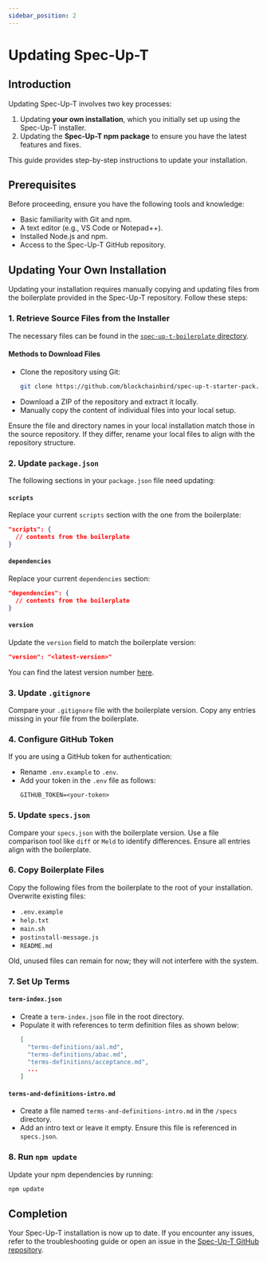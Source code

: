 ```yaml
---
sidebar_position: 2
---
```



# Updating Spec-Up-T

## Introduction

Updating Spec-Up-T involves two key processes:

1. Updating **your own installation**, which you initially set up using the Spec-Up-T installer.
2. Updating the **Spec-Up-T npm package** to ensure you have the latest features and fixes.

This guide provides step-by-step instructions to update your installation.

## Prerequisites

Before proceeding, ensure you have the following tools and knowledge:

- Basic familiarity with Git and npm.
- A text editor (e.g., VS Code or Notepad++).
- Installed Node.js and npm.
- Access to the Spec-Up-T GitHub repository.

## Updating Your Own Installation

Updating your installation requires manually copying and updating files from the boilerplate provided in the Spec-Up-T repository. Follow these steps:

### 1. Retrieve Source Files from the Installer

The necessary files can be found in the [`spec-up-t-boilerplate`](https://github.com/blockchainbird/spec-up-t-starter-pack/tree/main/spec-up-t-boilerplate)[ directory](https://github.com/blockchainbird/spec-up-t-starter-pack/tree/main/spec-up-t-boilerplate).

#### Methods to Download Files

- Clone the repository using Git:
  ```bash
  git clone https://github.com/blockchainbird/spec-up-t-starter-pack.git
  ```
- Download a ZIP of the repository and extract it locally.
- Manually copy the content of individual files into your local setup.

Ensure the file and directory names in your local installation match those in the source repository. If they differ, rename your local files to align with the repository structure.

### 2. Update `package.json`

The following sections in your `package.json` file need updating:

#### `scripts`

Replace your current `scripts` section with the one from the boilerplate:

```json
"scripts": {
  // contents from the boilerplate
}
```

#### `dependencies`

Replace your current `dependencies` section:

```json
"dependencies": {
  // contents from the boilerplate
}
```

#### `version`

Update the `version` field to match the boilerplate version:

```json
"version": "<latest-version>"
```

You can find the latest version number [here](https://github.com/trustoverip/spec-up-t-starter-pack/blob/main/spec-up-t-boilerplate/package.json#L3).

### 3. Update `.gitignore`

Compare your `.gitignore` file with the boilerplate version. Copy any entries missing in your file from the boilerplate.

### 4. Configure GitHub Token

If you are using a GitHub token for authentication:

- Rename `.env.example` to `.env`.
- Add your token in the `.env` file as follows:
  ```env
  GITHUB_TOKEN=<your-token>
  ```

### 5. Update `specs.json`

Compare your `specs.json` with the boilerplate version. Use a file comparison tool like `diff` or `Meld` to identify differences. Ensure all entries align with the boilerplate.

### 6. Copy Boilerplate Files

Copy the following files from the boilerplate to the root of your installation. Overwrite existing files:

- `.env.example`
- `help.txt`
- `main.sh`
- `postinstall-message.js`
- `README.md`

Old, unused files can remain for now; they will not interfere with the system.

### 7. Set Up Terms

#### `term-index.json`

- Create a `term-index.json` file in the root directory.
- Populate it with references to term definition files as shown below:
  ```json
  [
    "terms-definitions/aal.md",
    "terms-definitions/abac.md",
    "terms-definitions/acceptance.md",
    ...
  ]
  ```

#### `terms-and-definitions-intro.md`

- Create a file named `terms-and-definitions-intro.md` in the `/specs` directory.
- Add an intro text or leave it empty. Ensure this file is referenced in `specs.json`.

### 8. Run `npm update`

Update your npm dependencies by running:

```bash
npm update
```

## Completion

Your Spec-Up-T installation is now up to date. If you encounter any issues, refer to the troubleshooting guide or open an issue in the [Spec-Up-T GitHub repository](https://github.com/blockchainbird/spec-up-t-starter-pack/issues).



